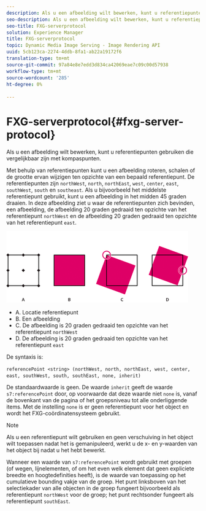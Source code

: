 ```yaml
---
description: Als u een afbeelding wilt bewerken, kunt u referentiepunten gebruiken die vergelijkbaar zijn met kompaspunten.
seo-description: Als u een afbeelding wilt bewerken, kunt u referentiepunten gebruiken die vergelijkbaar zijn met kompaspunten.
seo-title: FXG-serverprotocol
solution: Experience Manager
title: FXG-serverprotocol
topic: Dynamic Media Image Serving - Image Rendering API
uuid: 5cb123ca-2274-4ddb-8fa1-ab22a19172f6
translation-type: tm+mt
source-git-commit: 97a84e8e7edd3d834ca42069eae7c09c00d57938
workflow-type: tm+mt
source-wordcount: '285'
ht-degree: 0%

---
```



# FXG-serverprotocol{#fxg-server-protocol}

Als u een afbeelding wilt bewerken, kunt u referentiepunten gebruiken die vergelijkbaar zijn met kompaspunten.

Met behulp van referentiepunten kunt u een afbeelding roteren, schalen of de grootte ervan wijzigen ten opzichte van een bepaald referentiepunt. De referentiepunten zijn `northWest`, `north`, `northEast`, `west`, `center`, `east`, `southWest`, `south` en `southeast`. Als u bijvoorbeeld het middelste referentiepunt gebruikt, kunt u een afbeelding in het midden 45 graden draaien. In deze afbeelding ziet u waar de referentiepunten zich bevinden, een afbeelding, de afbeelding 20 graden gedraaid ten opzichte van het referentiepunt `northWest` en de afbeelding 20 graden gedraaid ten opzichte van het referentiepunt `east`.

![](assets/wp_ref_points.png)

* A. Locatie referentiepunt
* B. Een afbeelding
* C. De afbeelding is 20 graden gedraaid ten opzichte van het referentiepunt `northWest`
* D. De afbeelding is 20 graden gedraaid ten opzichte van het referentiepunt `east`

De syntaxis is:

`referencePoint <string> (northWest, north, northEast, west, center, east, southWest, south, southEast, none, inherit)`

De standaardwaarde is geen. De waarde `inherit` geeft de waarde `s7:referencePoint` door, op voorwaarde dat deze waarde niet `none` is, vanaf de bovenkant van de pagina of het groepsniveau tot alle onderliggende items. Met de instelling `none` is er geen referentiepunt voor het object en wordt het FXG-coördinatensysteem gebruikt.

>[!NOTE]
>
>Als u een referentiepunt wilt gebruiken en geen verschuiving in het object wilt toepassen nadat het is gemanipuleerd, werkt u de x- en y-waarden van het object bij nadat u het hebt bewerkt.

Wanneer een waarde van `s7:referencePoint` wordt gebruikt met groepen (of wegen, lijnelementen, of om het even welk element dat geen expliciete breedte en hoogtedefinities heeft), is de waarde van toepassing op het cumulatieve bounding vakje van de groep. Het punt linksboven van het selectiekader van alle objecten in de groep fungeert bijvoorbeeld als referentiepunt `northWest` voor de groep; het punt rechtsonder fungeert als referentiepunt `southEast`.

